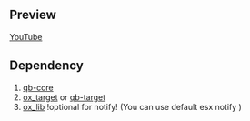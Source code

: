 ## Preview
[YouTube](https://youtu.be/LlY5wgY-WIM)

## Dependency
1. [qb-core](https://github.com/qbcore-framework/qb-core)
2. [ox_target](https://github.com/overextended/ox_target) or [qb-target](https://github.com/qbcore-framework/qb-target)
3. [ox_lib](https://github.com/overextended/ox_lib) !optional for notify! (You can use default esx notify )
 
